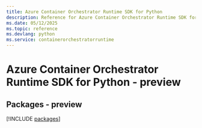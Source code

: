 ```yaml
---
title: Azure Container Orchestrator Runtime SDK for Python
description: Reference for Azure Container Orchestrator Runtime SDK for Python
ms.date: 05/12/2025
ms.topic: reference
ms.devlang: python
ms.service: containerorchestratorruntime
---
```

# Azure Container Orchestrator Runtime SDK for Python - preview
## Packages - preview
[!INCLUDE [packages](container-orchestrator-runtime-index.md)]